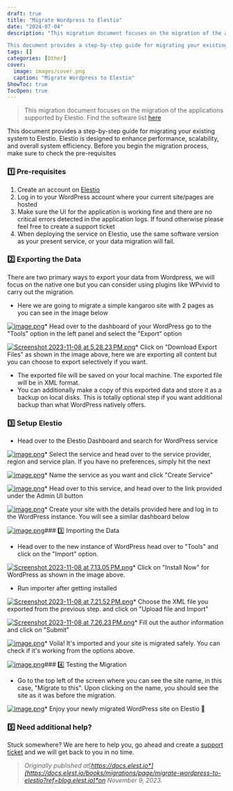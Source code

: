 ```yaml
---
draft: true
title: "Migrate Wordpress to Elestio"
date: "2024-07-04"
description: "This migration document focuses on the migration of the applications supported by Elestio. Find the software list here

This document provides a step-by-step guide for migrating your existing system to Elestio. Elestio is designed to enhance performance, scalability, and overall system efficiency. Before you begin the migration process, make sure"
tags: []
categories: [Other]
cover:
  image: images/cover.png
  caption: "Migrate Wordpress to Elestio"
ShowToc: true
TocOpen: true
---
```




> This migration document focuses on the migration of the applications supported by Elestio. Find the software list [here](https://elest.io/fully-managed-services?ref=blog.elest.io)

This document provides a step\-by\-step guide for migrating your existing system to Elestio. Elestio is designed to enhance performance, scalability, and overall system efficiency. Before you begin the migration process, make sure to check the pre\-requisites

### 1️⃣ Pre\-requisites

1. Create an account on [Elestio](https://elest.io/?ref=blog.elest.io)
2. Log in to your WordPress account where your current site/pages are hosted
3. Make sure the UI for the application is working fine and there are no critical errors detected in the application logs. If found otherwise please feel free to create a support ticket
4. When deploying the service on Elestio, use the same software version as your present service, or your data migration will fail.

### 2️⃣ Exporting the Data

There are two primary ways to export your data from Wordpress, we will focus on the native one but you can consider using plugins like WPvivid to carry out the migration.

* Here we are going to migrate a simple kangaroo site with 2 pages as you can see in the image below

[![image.png](https://docs.elest.io/uploads/images/gallery/2023-11/scaled-1680-/image.png)](https://docs.elest.io/uploads/images/gallery/2023-11/image.png?ref=blog.elest.io)* Head over to the dashboard of your WordPress go to the "Tools" option in the left panel and select the "Export" option

[![Screenshot 2023-11-08 at 5.28.23 PM.png](https://docs.elest.io/uploads/images/gallery/2023-11/scaled-1680-/screenshot-2023-11-08-at-5-28-23-pm.png)](https://docs.elest.io/uploads/images/gallery/2023-11/screenshot-2023-11-08-at-5-28-23-pm.png?ref=blog.elest.io)* Click on "Download Export Files" as shown in the image above, here we are exporting all content but you can choose to export selectively if you want.
* The exported file will be saved on your local machine. The exported file will be in XML format.
* You can additionally make a copy of this exported data and store it as a backup on local disks. This is totally optional step if you want additional backup than what WordPress natively offers.

### 3️⃣ Setup Elestio

* Head over to the Elestio Dashboard and search for WordPress service

[![image.png](https://docs.elest.io/uploads/images/gallery/2023-11/scaled-1680-/i98image.png)](https://docs.elest.io/uploads/images/gallery/2023-11/i98image.png?ref=blog.elest.io)* Select the service and head over to the service provider, region and service plan. If you have no preferences, simply hit the next

[![image.png](https://docs.elest.io/uploads/images/gallery/2023-11/scaled-1680-/vX3image.png)](https://docs.elest.io/uploads/images/gallery/2023-11/vX3image.png?ref=blog.elest.io)* Name the service as you want and click "Create Service"

[![image.png](https://docs.elest.io/uploads/images/gallery/2023-11/scaled-1680-/46Fimage.png)](https://docs.elest.io/uploads/images/gallery/2023-11/46Fimage.png?ref=blog.elest.io)* Head over to this service, and head over to the link provided under the Admin UI button

[![image.png](https://docs.elest.io/uploads/images/gallery/2023-11/scaled-1680-/tWZimage.png)](https://docs.elest.io/uploads/images/gallery/2023-11/tWZimage.png?ref=blog.elest.io)* Create your site with the details provided here and log in to the WordPress instance. You will see a similar dashboard below

[![image.png](https://docs.elest.io/uploads/images/gallery/2023-11/scaled-1680-/dX1image.png)](https://docs.elest.io/uploads/images/gallery/2023-11/dX1image.png?ref=blog.elest.io)### 3️⃣ Importing the Data

* Head over to the new instance of WordPress head over to "Tools" and click on the "Import" option.

[![Screenshot 2023-11-08 at 7.13.05 PM.png](https://docs.elest.io/uploads/images/gallery/2023-11/scaled-1680-/screenshot-2023-11-08-at-7-13-05-pm.png)](https://docs.elest.io/uploads/images/gallery/2023-11/screenshot-2023-11-08-at-7-13-05-pm.png?ref=blog.elest.io)* Click on "Install Now" for WordPress as shown in the image above.
* Run importer after getting installed

[![Screenshot 2023-11-08 at 7.21.52 PM.png](https://docs.elest.io/uploads/images/gallery/2023-11/scaled-1680-/screenshot-2023-11-08-at-7-21-52-pm.png)](https://docs.elest.io/uploads/images/gallery/2023-11/screenshot-2023-11-08-at-7-21-52-pm.png?ref=blog.elest.io)* Choose the XML file you exported from the previous step. and click on "Upload file and Import"

[![Screenshot 2023-11-08 at 7.26.23 PM.png](https://docs.elest.io/uploads/images/gallery/2023-11/scaled-1680-/screenshot-2023-11-08-at-7-26-23-pm.png)](https://docs.elest.io/uploads/images/gallery/2023-11/screenshot-2023-11-08-at-7-26-23-pm.png?ref=blog.elest.io)* Fill out the author information and click on "Submit"

[![image.png](https://docs.elest.io/uploads/images/gallery/2023-11/scaled-1680-/JM4image.png)](https://docs.elest.io/uploads/images/gallery/2023-11/JM4image.png?ref=blog.elest.io)* Voila! It's imported and your site is migrated safely. You can check if it's working from the options above.

[![image.png](https://docs.elest.io/uploads/images/gallery/2023-11/scaled-1680-/LM7image.png)](https://docs.elest.io/uploads/images/gallery/2023-11/LM7image.png?ref=blog.elest.io)### 4️⃣ Testing the Migration

* Go to the top left of the screen where you can see the site name, in this case, "Migrate to this". Upon clicking on the name, you should see the site as it was before the migration.

[![image.png](https://docs.elest.io/uploads/images/gallery/2023-11/scaled-1680-/hHYimage.png)](https://docs.elest.io/uploads/images/gallery/2023-11/hHYimage.png?ref=blog.elest.io)* Enjoy your newly migrated WordPress site on Elestio 🎉

### 5️⃣ Need additional help?

Stuck somewhere? We are here to help you, go ahead and create a [support ticket](https://dash.elest.io/support/creation?ref=blog.elest.io) and we will get back to you in no time.


> *Originally published at*[*https://docs.elest.io*](https://docs.elest.io/books/migrations/page/migrate-wordpress-to-elestio?ref=blog.elest.io)*on November 9, 2023\.*



